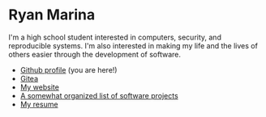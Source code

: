 # Ryan Marina

I'm a high school student interested in computers, security, and reproducible systems. I'm also interested in making my life and the lives of others easier through the development of software.

- [Github profile](https://github.com/stupidcomputer) (you are here!)
- [Gitea](https://git.beepboop.systems/stupidcomputer)
- [My website](https://beepboop.systems)
- [A somewhat organized list of software projects](https://beepboop.systems/programming)
- [My resume](https://beepboop.systems/resume.pdf)
